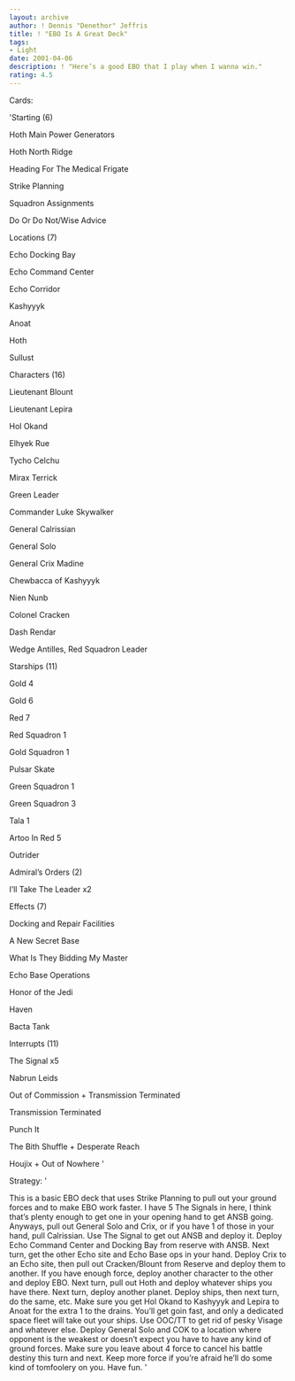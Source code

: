 ```yaml
---
layout: archive
author: ! Dennis "Denethor" Jeffris
title: ! "EBO Is A Great Deck"
tags:
- Light
date: 2001-04-06
description: ! "Here’s a good EBO that I play when I wanna win."
rating: 4.5
---
```

Cards: 

'Starting (6)


Hoth Main Power Generators

Hoth North Ridge

Heading For The Medical Frigate

Strike Planning

Squadron Assignments

Do Or Do Not/Wise Advice


Locations (7)


Echo Docking Bay

Echo Command Center

Echo Corridor

Kashyyyk

Anoat

Hoth

Sullust


Characters (16)


Lieutenant Blount

Lieutenant Lepira

Hol Okand

Elhyek Rue

Tycho Celchu

Mirax Terrick

Green Leader

Commander Luke Skywalker

General Calrissian

General Solo

General Crix Madine

Chewbacca of Kashyyyk

Nien Nunb

Colonel Cracken

Dash Rendar

Wedge Antilles, Red Squadron Leader


Starships (11)


Gold 4

Gold 6

Red 7

Red Squadron 1

Gold Squadron 1

Pulsar Skate

Green Squadron 1

Green Squadron 3

Tala 1

Artoo In Red 5

Outrider


Admiral’s Orders (2)


I’ll Take The Leader x2


Effects (7)


Docking and Repair Facilities

A New Secret Base

What Is They Bidding My Master

Echo Base Operations

Honor of the Jedi

Haven

Bacta Tank


Interrupts (11)


The Signal x5

Nabrun Leids

Out of Commission + Transmission Terminated

Transmission Terminated

Punch It

The Bith Shuffle + Desperate Reach

Houjix + Out of Nowhere '

Strategy: '

This is a basic EBO deck that uses Strike Planning to pull out your ground forces and to make EBO work faster.  I have 5 The Signals in here, I think that’s plenty enough to get one in your opening hand to get ANSB going.  Anyways, pull out General Solo and Crix, or if you have 1 of those in your hand, pull Calrissian.  Use The Signal to get out ANSB and deploy it.  Deploy Echo Command Center and Docking Bay from reserve with ANSB.  Next turn, get the other Echo site and Echo Base ops in your hand.  Deploy Crix to an Echo site, then pull out Cracken/Blount from Reserve and deploy them to another.  If you have enough force, deploy another character to the other and deploy EBO.  Next turn, pull out Hoth and deploy whatever ships you have there.  Next turn, deploy another planet.  Deploy ships, then next turn, do the same, etc.  Make sure you get Hol Okand to Kashyyyk and Lepira to Anoat for the extra 1 to the drains.  You’ll get goin fast, and only a dedicated space fleet will take out your ships.  Use OOC/TT to get rid of pesky Visage and whatever else.  Deploy General Solo and COK to a location where opponent is the weakest or doesn’t expect you have to have any kind of ground forces.  Make sure you leave about 4 force to cancel his battle destiny this turn and next.  Keep more force if you’re afraid he’ll do some kind of tomfoolery on you.  Have fun. '
